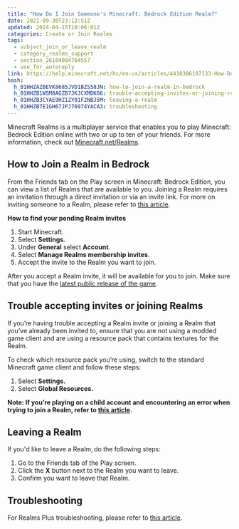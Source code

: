 ```yaml
---
title: "How Do I Join Someone's Minecraft: Bedrock Edition Realm?"
date: 2021-09-30T23:13:51Z
updated: 2024-04-15T19:06:01Z
categories: Create or Join Realms
tags:
  - subject_join_or_leave_realm
  - category_realms_support
  - section_26104084764557
  - use_for_autoreply
link: https://help.minecraft.net/hc/en-us/articles/4410386197133-How-Do-I-Join-Someone-s-Minecraft-Bedrock-Edition-Realm
hash:
  h_01HHZAZBEVK8685JVD1BZS58JN: how-to-join-a-realm-in-bedrock
  h_01HHZB1W5M8AGZB7JKJCXMDK66: trouble-accepting-invites-or-joining-realms
  h_01HHZB3CYAE9HZ1ZY01F2NBJ5M: leaving-a-realm
  h_01HHZB7E1GH67JPJ76974YACA3: troubleshooting
---
```


Minecraft Realms is a multiplayer service that enables you to play Minecraft: Bedrock Edition online with two or up to ten of your friends. For more information, check out [Minecraft.net/Realms](https://www.minecraft.net/en-us/realms).  

## How to Join a Realm in Bedrock

From the Friends tab on the Play screen in Minecraft: Bedrock Edition, you can view a list of Realms that are available to you. Joining a Realm requires an invitation through a direct invitation or via an invite link. For more on inviting someone to a Realm, please refer to [this article](./How-to-Invite-Friends-to-Your-Minecraft-Bedrock-Edition-Realm.md).

**How to find your pending Realm invites**

1.  Start Minecraft.
2.  Select **Settings**.
3.  Under **General** select **Account**.
4.  Select **Manage Realms membership invites**.
5.  Accept the invite to the Realm you want to join.

After you accept a Realm invite, it will be available for you to join. Make sure that you have the [latest public release of the game](../Download-Install/How-to-Manually-Update-Minecraft-on-Mobile.md#h_01FFGQHMP7SE5T5JQHB3068226).

## Trouble accepting invites or joining Realms

If you’re having trouble accepting a Realm invite or joining a Realm that you’ve already been invited to, ensure that you are not using a modded game client and are using a resource pack that contains textures for the Realm. 

To check which resource pack you’re using, switch to the standard Minecraft game client and follow these steps: 

1.  Select **Settings.**
2.  Select **Global Resources.**

**Note: If you’re playing on a child account and encountering an error when trying to join a Realm, refer to [this article](../Account-Settings/Managing-Multiplayer-Game-Access-for-a-Child-Account-in-Minecraft.md).**

## Leaving a Realm

If you'd like to leave a Realm, do the following steps:

1.  Go to the Friends tab of the Play screen.
2.  Click the **X** button next to the Realm you want to leave.
3.  Confirm you want to leave that Realm.

## Troubleshooting

For Realms Plus troubleshooting, please refer to [this article](../Manage-or-Troubleshoot-Realms/Minecraft-Realms-Connection-Troubleshooting.md).
